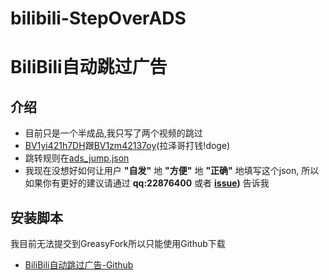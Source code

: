 # bilibili-StepOverADS
# BiliBili自动跳过广告

## 介绍
+ 目前只是一个半成品,我只写了两个视频的跳过
+ [BV1yi421h7DH](https://www.bilibili.com/video/BV1yi421h7DH/)跟[BV1zm42137oy](https://www.bilibili.com/video/BV1zm42137oy)(拉泽哥打钱!doge)
+ 跳转规则在[ads_jump.json](https://github.com/AWangDog/bilibili-StepOverADS/blob/main/ads_jump.json)
+ 我现在没想好如何让用户 **"自发"** 地 **"方便"** 地 **"正确"** 地填写这个json, 所以如果你有更好的建议请通过 **qq:22876400** 或者 **[issue](https://github.com/AWangDog/bilibili-StepOverADS/issues))** 告诉我
## 安装脚本
我目前无法提交到GreasyFork所以只能使用Github下载
+ [BiliBili自动跳过广告-Github](ads_jump.json)
